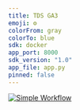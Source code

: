 ```yaml
---
title: TDS GA3
emoji: ⚙️
colorFrom: gray
colorTo: blue
sdk: docker
app_port: 8000
sdk_version: "1.0"
app_file: app.py
pinned: false
---
```


[![Simple Workflow](https://github.com/KalikaDakshini/tds-ga3/actions/workflows/main.yml/badge.svg)](https://github.com/KalikaDakshini/tds-ga3/actions/workflows/main.yml)
